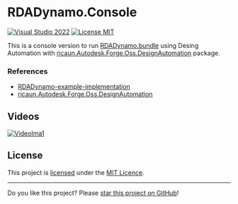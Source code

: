 # RDADynamo.Console

[![Visual Studio 2022](https://img.shields.io/badge/Visual%20Studio-2022-blue)](https://github.com/ricaun-io/RDADynamo.Console)
[![License MIT](https://img.shields.io/badge/License-MIT-blue.svg)](LICENSE)

This is a console version to run [RDADynamo.bundle](https://github.com/tothom/RDADynamo-example-implementation/releases) using Desing Automation with [ricaun.Autodesk.Forge.Oss.DesignAutomation](https://github.com/ricaun-io/forge-api-dotnet-oss.design.automation) package.

### References

* [RDADynamo-example-implementation](https://github.com/tothom/RDADynamo-example-implementation)
* [ricaun.Autodesk.Forge.Oss.DesignAutomation](https://github.com/ricaun-io/forge-api-dotnet-oss.design.automation)

## Videos

[![VideoIma1]][Video1]

## License

This project is [licensed](LICENSE) under the [MIT Licence](https://en.wikipedia.org/wiki/MIT_License).

---

Do you like this project? Please [star this project on GitHub](https://github.com/ricaun-io/forge-api-dotnet-oss.design.automation/stargazers)!

[Video1]: https://youtu.be/MEW3JsoRgc4
[VideoIma1]: https://img.youtube.com/vi/MEW3JsoRgc4/mqdefault.jpg